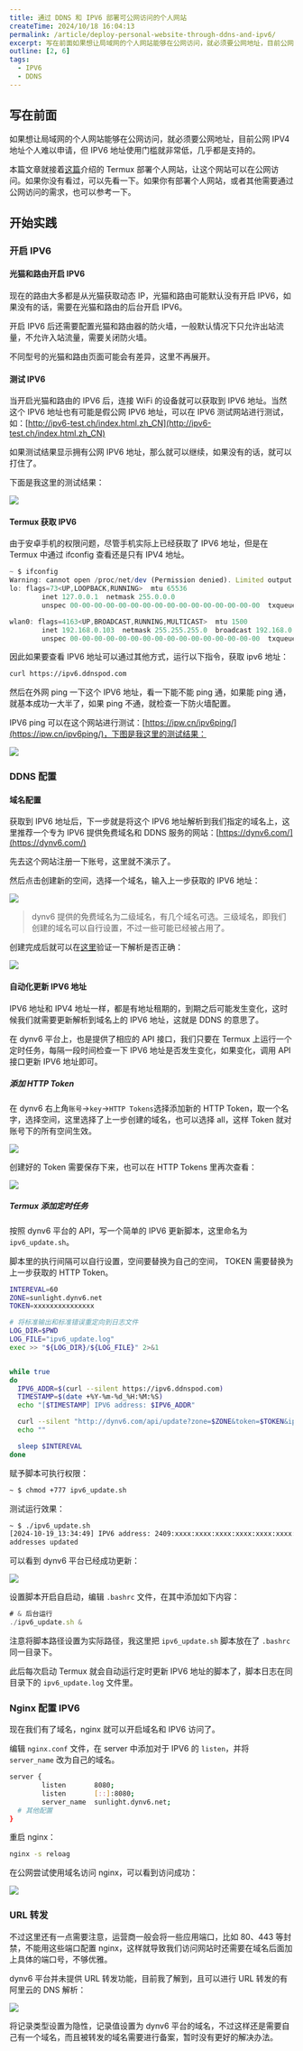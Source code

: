 ```yaml
---
title: 通过 DDNS 和 IPV6 部署可公网访问的个人网站
createTime: 2024/10/18 16:04:13
permalink: /article/deploy-personal-website-through-ddns-and-ipv6/
excerpt: 写在前面如果想让局域网的个人网站能够在公网访问，就必须要公网地址，目前公网 IPV4 地址个人难以申请，但 IPV6 地址使用门槛就非常低，几乎都是支持的。本篇文章就接着这篇介绍的 Termux 部署个人网站，让这个网站可以在公网访问。如果你没有看过，可以先看一下。如果你有部署个人网站，或者其...
outline: [2, 6]
tags:
  - IPV6
  - DDNS
---
```

## 写在前面
如果想让局域网的个人网站能够在公网访问，就必须要公网地址，目前公网 IPV4 地址个人难以申请，但 IPV6 地址使用门槛就非常低，几乎都是支持的。

本篇文章就接着[这篇](https://blog.ifback.com/article/android-phone-deploy-personal-website-by-termux/)介绍的 Termux 部署个人网站，让这个网站可以在公网访问。如果你没有看过，可以先看一下。如果你有部署个人网站，或者其他需要通过公网访问的需求，也可以参考一下。

## 开始实践
### 开启 IPV6
#### 光猫和路由开启 IPV6
现在的路由大多都是从光猫获取动态 IP，光猫和路由可能默认没有开启 IPV6，如果没有的话，需要在光猫和路由的后台开启 IPV6。

开启 IPV6 后还需要配置光猫和路由器的防火墙，一般默认情况下只允许出站流量，不允许入站流量，需要关闭防火墙。

不同型号的光猫和路由页面可能会有差异，这里不再展开。

#### 测试 IPV6
当开启光猫和路由的 IPV6 后，连接 WiFi 的设备就可以获取到 IPV6 地址。当然这个 IPV6 地址也有可能是假公网 IPV6 地址，可以在 IPV6 测试网站进行测试，如：[http://ipv6-test.ch/index.html.zh_CN](http://ipv6-test.ch/index.html.zh_CN)

如果测试结果显示拥有公网 IPV6 地址，那么就可以继续，如果没有的话，就可以打住了。

下面是我这里的测试结果：

![](../.vuepress/public/images/1729269036825-964666db-f75b-40ac-8793-c3da937cb5ed.png)

#### Termux 获取 IPV6
由于安卓手机的权限问题，尽管手机实际上已经获取了 IPV6 地址，但是在 Termux 中通过 ifconfig 查看还是只有 IPV4 地址。

```javascript
~ $ ifconfig
Warning: cannot open /proc/net/dev (Permission denied). Limited output.
lo: flags=73<UP,LOOPBACK,RUNNING>  mtu 65536
        inet 127.0.0.1  netmask 255.0.0.0
        unspec 00-00-00-00-00-00-00-00-00-00-00-00-00-00-00-00  txqueuelen 1000  (UNSPEC)

wlan0: flags=4163<UP,BROADCAST,RUNNING,MULTICAST>  mtu 1500
        inet 192.168.0.103  netmask 255.255.255.0  broadcast 192.168.0.255
        unspec 00-00-00-00-00-00-00-00-00-00-00-00-00-00-00-00  txqueuelen 3000  (UNSPEC)
```

因此如果要查看 IPV6 地址可以通过其他方式，<font style="color:rgb(25, 27, 31);">运行以下指令，获取 ipv6 地址：</font>

```bash
curl https://ipv6.ddnspod.com
```

然后在外网 ping 一下这个 IPV6 地址，看一下能不能 ping 通，如果能 ping 通，就基本成功一大半了，如果 ping 不通，就检查一下防火墙配置。

IPV6 ping 可以在这个网站进行测试：[https://ipw.cn/ipv6ping/](https://ipw.cn/ipv6ping/)，下图是我这里的测试结果：

![](../.vuepress/public/images/1729309289276-6078d0dd-0ac1-4d1a-ba50-0756f0727bf0.png)

### DDNS 配置
#### 域名配置
获取到 IPV6 地址后，下一步就是将这个 IPV6 地址解析到我们指定的域名上，这里推荐一个专为 IPV6 提供免费域名和 DDNS 服务的网站：[https://dynv6.com/](https://dynv6.com/)

先去这个网站注册一下账号，这里就不演示了。

然后点击创建新的空间，选择一个域名，输入上一步获取的 IPV6 地址：

![](../.vuepress/public/images/1729312378028-18cdb021-65d0-4786-bca3-c65c488fa308.png)

> dynv6 提供的免费域名为二级域名，有几个域名可选。三级域名，即我们创建的域名可以自行设置，不过一些可能已经被占用了。
>

创建完成后就可以在[这里](https://ipw.cn/dns/)验证一下解析是否正确：

![](../.vuepress/public/images/1729312910908-364bab6b-9561-48f1-a956-a932ad6dd0e1.png)

#### 自动化更新 IPV6 地址
IPV6 地址和 IPV4 地址一样，都是有地址租期的，到期之后可能发生变化，这时候我们就需要更新解析到域名上的 IPV6 地址，这就是 DDNS 的意思了。

在 dynv6 平台上，也是提供了相应的 API 接口，我们只要在 Termux 上运行一个定时任务，每隔一段时间检查一下 IPV6 地址是否发生变化，如果变化，调用 API 接口更新 IPV6 地址即可。

##### 添加 HTTP Token
在 dynv6 右上角`账号`->`key`->`HTTP Tokens`选择添加新的 HTTP Token，取一个名字，选择空间，这里选择了上一步创建的域名，也可以选择 all，这样 Token 就对账号下的所有空间生效。

![](../.vuepress/public/images/1729313206384-cddbb27b-51dd-4894-a895-afee54ae4951.png)

创建好的 Token 需要保存下来，也可以在 HTTP Tokens 里再次查看：

![](../.vuepress/public/images/1729313250549-bfc7bad9-d24a-4a00-a8ac-467d08891e07.png)

##### Termux 添加定时任务
按照 dynv6 平台的 API，写一个简单的 IPV6 更新脚本，这里命名为 `ipv6_update.sh`。 

脚本里的执行间隔可以自行设置，空间要替换为自己的空间， TOKEN 需要替换为上一步获取的 HTTP Token。

```bash
INTEREVAL=60
ZONE=sunlight.dynv6.net
TOKEN=xxxxxxxxxxxxxxx

# 将标准输出和标准错误重定向到日志文件
LOG_DIR=$PWD
LOG_FILE="ipv6_update.log"
exec >> "${LOG_DIR}/${LOG_FILE}" 2>&1


while true
do
  IPV6_ADDR=$(curl --silent https://ipv6.ddnspod.com)
  TIMESTAMP=$(date +%Y-%m-%d_%H:%M:%S)
  echo "[$TIMESTAMP] IPV6 address: $IPV6_ADDR"

  curl --silent "http://dynv6.com/api/update?zone=$ZONE&token=$TOKEN&ipv6=$IPV6_ADDR"
  echo ""

  sleep $INTEREVAL
done
```

赋予脚本可执行权限：

```bash
~ $ chmod +777 ipv6_update.sh
```

测试运行效果：

```bash
~ $ ./ipv6_update.sh
[2024-10-19_13:34:49] IPV6 address: 2409:xxxx:xxxx:xxxx:xxxx:xxxx:xxxx:xxxx
addresses updated
```

可以看到 dynv6 平台已经成功更新：

![](../.vuepress/public/images/1729315832388-5f29c0ff-ec19-40c7-b914-c824e0fae9c1.png)

设置脚本开启自启动，编辑 `.bashrc` 文件，在其中添加如下内容：

```javascript
# & 后台运行
./ipv6_update.sh &
```

注意将脚本路径设置为实际路径，我这里把 `ipv6_update.sh` 脚本放在了 `.bashrc` 同一目录下。

此后每次启动 Termux 就会自动运行定时更新 IPV6 地址的脚本了，脚本日志在同目录下的 `ipv6_update.log` 文件里。

### Nginx 配置 IPV6
现在我们有了域名，nginx 就可以开启域名和 IPV6 访问了。

编辑 `nginx.conf` 文件，在 server 中添加对于 IPV6 的 `listen`，并将 `server_name` 改为自己的域名。

```bash
server {
        listen       8080;
        listen       [::]:8080;
        server_name  sunlight.dynv6.net;
  # 其他配置
}
```

重启 nginx：

```bash
nginx -s reloag
```

在公网尝试使用域名访问 nginx，可以看到访问成功：

![](../.vuepress/public/images/1729316846258-0ab72f80-f6ac-4d9f-8a17-2ea3c743cd85.png)

### URL 转发
不过这里还有一点需要注意，运营商一般会将一些应用端口，比如 80、443 等封禁，不能用这些端口配置 nginx，这样就导致我们访问网站时还需要在域名后面加上具体的端口号，不够优雅。

dynv6 平台并未提供 URL 转发功能，目前我了解到，且可以进行 URL 转发的有阿里云的 DNS 解析：

![](../.vuepress/public/images/1729317800147-7c0b8dda-3263-4139-a0aa-9569c4202196.png)

将记录类型设置为隐性，记录值设置为 dynv6 平台的域名，不过这样还是需要自己有一个域名，而且被转发的域名需要进行备案，暂时没有更好的解决办法。







